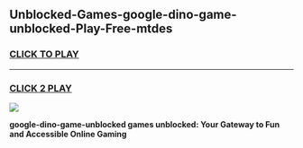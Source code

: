 
## Unblocked-Games-google-dino-game-unblocked-Play-Free-mtdes
<h3>
<a href="https://premium76.site?title=google-dino-game-unblocked&ref=18A">CLICK TO PLAY</a></h3>
<hr>

<h3>
<a href="https://premium76.site?title=google-dino-game-unblocked&ref=18A">CLICK 2 PLAY</a>
  
</h3>

<a href="https://premium76.site?title=google-dino-game-unblocked&ref=18A"><img src="https://clearcache.store/games.png"></a>


**google-dino-game-unblocked games unblocked: Your Gateway to Fun and Accessible Online Gaming**
